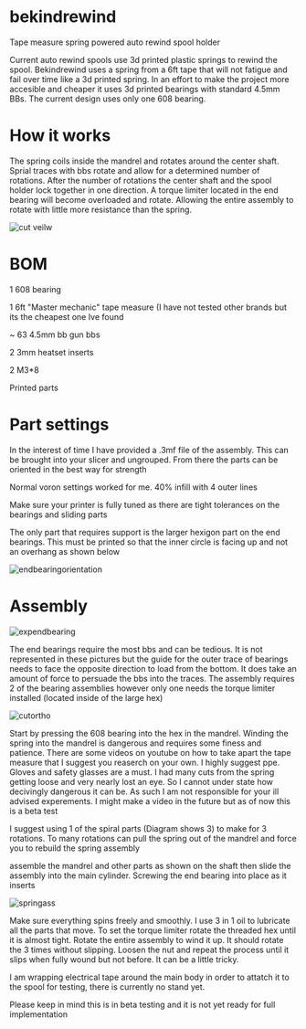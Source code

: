 # bekindrewind
Tape measure spring powered auto rewind spool holder

Current auto rewind spools use 3d printed plastic springs to rewind the spool. Bekindrewind uses a spring from a 6ft tape that will not fatigue and fail over time like a 3d printed spring. In an effort to make the project more accesible and cheaper it uses 3d printed bearings with standard 4.5mm BBs. The current design uses only one 608 bearing. 

# How it works
The spring coils inside the mandrel and rotates around the center shaft. Sprial traces with bbs rotate and allow for a determined number of rotations. After the number of rotations the center shaft and the spool holder lock together in one direction. A torque limiter located in the end bearing will become overloaded and rotate. Allowing the entire assembly to rotate with little more resistance than the spring.

![cut veilw](https://github.com/magicpants2/bekindrewind/assets/134864582/3068582c-b23b-4c12-a3cb-16e0c906e5e7)



# BOM
1 608 bearing

1 6ft "Master mechanic" tape measure (I have not tested other brands but its the cheapest one Ive found

~ 63 4.5mm bb gun bbs

2 3mm heatset inserts

2 M3*8

Printed parts

# Part settings

In the interest of time I have provided a .3mf file of the assembly. This can be brought into your slicer and ungrouped. From there the parts can be oriented in the best way for strength 

Normal voron settings worked for me. 40% infill with 4 outer lines

Make sure your printer is fully tuned as there are tight tolerances on the bearings and sliding parts

The only part that requires support is the larger hexigon part on the end bearings. This must be printed so that the inner circle is facing up and not an overhang as shown below


![endbearingorientation](https://github.com/magicpants2/bekindrewind/assets/134864582/9a14e242-8735-410b-a61f-0aafd1356d76)


# Assembly

![expendbearing](https://github.com/magicpants2/bekindrewind/assets/134864582/e4bad432-0d47-4b94-8247-7ae937012f79)

The end bearings require the most bbs and can be tedious. It is not represented in these pictures but the guide for the outer trace of bearings needs to face the opposite direction to load from the bottom. It does take an amount of force to persuade the bbs into the traces. The assembly requires 2 of the bearing assemblies however only one needs the torque limiter installed (located inside of the large hex) 

![cutortho](https://github.com/magicpants2/bekindrewind/assets/134864582/621b4f16-e537-4379-b9c3-d1b80c7193e2)

Start by pressing the 608 bearing into the hex in the mandrel. Winding the spring into the mandrel is dangerous and requires some finess and patience. There are some videos on youtube on how to take apart the tape measure that I suggest you reaserch on your own. I highly suggest ppe. Gloves and safety glasses are a must. I had many cuts from the spring getting loose and very nearly lost an eye. So I cannot under state how decivingly dangerous it can be. As such I am not responsible for your ill advised experements. I might make a video in the future but as of now this is a beta test

I suggest using 1 of the spiral parts (Diagram shows 3) to make for 3 rotations. To many rotations can pull the spring out of the mandrel and force you to rebuild the spring assembly

assemble the mandrel and other parts as shown on the shaft then slide the assembly into the main cylinder. Screwing the end bearing into place as it inserts

![springass](https://github.com/magicpants2/bekindrewind/assets/134864582/5dbdbfb3-5832-4441-9c11-14860025658c)

Make sure everything spins freely and smoothly. I use 3 in 1 oil to lubricate all the parts that move. To set the torque limiter rotate the threaded hex until it is almost tight. Rotate the entire assembly to wind it up. It should rotate the 3 times without slipping. Loosen the nut and repeat the process until it slips when fully wound but not before. It can be a little tricky. 

I am wrapping electrical tape around the main body in order to attatch it to the spool for testing, there is currently no stand yet. 

Please keep in mind this is in beta testing and it is not yet ready for full implementation
